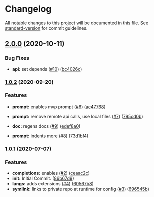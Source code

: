 # Changelog

All notable changes to this project will be documented in this file. See [standard-version](https://github.com/conventional-changelog/standard-version) for commit guidelines.

## [2.0.0](https://github.com/p6m7g8/p6df-azure/compare/v1.0.2...v2.0.0) (2020-10-11)


### Bug Fixes

* **api:** set depends ([#10](https://github.com/p6m7g8/p6df-azure/issues/10)) ([bc4026c](https://github.com/p6m7g8/p6df-azure/commit/bc4026c00cf904b06031406c898ef99bbb30c5db))

### [1.0.2](https://github.com/p6m7g8/p6df-azure/compare/v1.0.1...v1.0.2) (2020-09-20)


### Features

* **prompt:** enables mvp prompt ([#6](https://github.com/p6m7g8/p6df-azure/issues/6)) ([ac47768](https://github.com/p6m7g8/p6df-azure/commit/ac4776854228c1ac89eeff2a2cc08eaa9bcb75f1))
* **prompt:** remove remote api calls, use local files ([#7](https://github.com/p6m7g8/p6df-azure/issues/7)) ([795cd0b](https://github.com/p6m7g8/p6df-azure/commit/795cd0b478782e074d796cf9a07d3da314be1334))


* **doc:** regens docs ([#9](https://github.com/p6m7g8/p6df-azure/issues/9)) ([edef8a0](https://github.com/p6m7g8/p6df-azure/commit/edef8a002e7dc1c151f616ebb65aef955425abd7))
* **prompt:** indents more ([#8](https://github.com/p6m7g8/p6df-azure/issues/8)) ([73d1bf4](https://github.com/p6m7g8/p6df-azure/commit/73d1bf434fd8a8eb24f1ddf4aaf48c6ba1353e8a))

### 1.0.1 (2020-07-07)


### Features

* **completions:** enables ([#2](https://github.com/p6m7g8/p6df-azure/issues/2)) ([ceaac2c](https://github.com/p6m7g8/p6df-azure/commit/ceaac2c544fd2b09b735b6ea3fc6a79b66f08bfb))
* **init:** Initial Commit. ([86b67d9](https://github.com/p6m7g8/p6df-azure/commit/86b67d9ada895c11848822bb4845cab2887cbe81))
* **langs:** adds extensions ([#4](https://github.com/p6m7g8/p6df-azure/issues/4)) ([60567b8](https://github.com/p6m7g8/p6df-azure/commit/60567b88fdcd33831b43d4015f33928120270885))
* **symlink:** links to private repo at runtime for config ([#3](https://github.com/p6m7g8/p6df-azure/issues/3)) ([696545b](https://github.com/p6m7g8/p6df-azure/commit/696545b9f9ac785e222e1a1063e9576c1af86df1))
